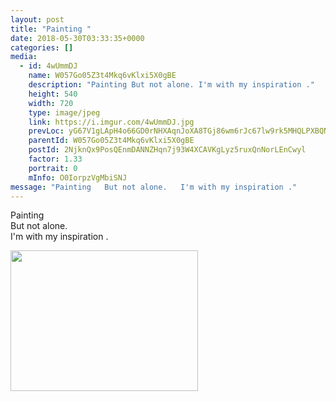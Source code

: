 ```yaml
---
layout: post
title: "Painting " 
date: 2018-05-30T03:33:35+0000 
categories: [] 
media:
  - id: 4wUmmDJ
    name: W057Go05Z3t4Mkq6vKlxi5X0gBE
    description: "Painting But not alone. I'm with my inspiration ."   
    height: 540
    width: 720
    type: image/jpeg
    link: https://i.imgur.com/4wUmmDJ.jpg
    prevLoc: yG67V1gLApH4o66GD0rNHXAqnJoXA8TGj86wm6rJc67lw9rk5MHQLPXBQNQ3uz1Gk1nPkBF53ZRnOR7Kc2yV02V247SEvp8y92zlFXnN1KG53ViMoyR45vPkhPNXmOGmwMiWx570PwBEuq0qkGok4pSpkQQJ80K1iPvDY9pn50u0EPB2xrG5TA3mv2DAqMuDp5wmJMRjI7Vn9vywVWhKY4ooxkZKc07OzPRznNHRQOmLxnPQFPnrrlxYo2IEDyO4K86Vc99V3JwkE
    parentId: W057Go05Z3t4Mkq6vKlxi5X0gBE
    postId: 2NjknQx9PosQEnmDANNZHqn7j93W4XCAVKgLyz5ruxQnNorLEnCwyl
    factor: 1.33
    portrait: 0
    mInfo: O0IorpzVgMbiSNJ
message: "Painting   But not alone.   I'm with my inspiration ."
---
```


Painting   
But not alone.   
I'm with my inspiration .


[//]: #media:  
<a href="https://i.imgur.com/4wUmmDJ.jpg"><img src="https://i.imgur.com/4wUmmDJ.jpg" height="225" width="300" /></a> 
 
